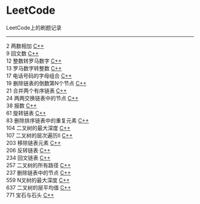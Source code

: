 # LeetCode
LeetCode上的刷题记录

----
2 两数相加 [C++](./C++/2两数相加.md)  
9 回文数 [C++](./C++/9回文数.md)  
12 整数转罗马数字 [C++](./C++/12整数转罗马数字.md)  
13 罗马数字转整数 [C++](./C++/13罗马数字转整数.md)  
17 电话号码的字母组合 [C++](./C++/17电话号码的字母组合.md)  
19 删除链表的倒数第N个节点 [C++](./C++/19删除链表的倒数第N个节点.md)  
21 合并两个有序链表 [C++](./C++/21合并两个有序链表.md)  
24 两两交换链表中的节点 [C++](./C++/24两两交换链表中的节点.md)  
38 报数 [C++](./C++/38报数.md)  
61 旋转链表 [C++](./C++/61旋转链表.md)  
83 删除排序链表中的重复元素 [C++](./C++/83删除排序链表中的重复元素.md)  
104 二叉树的最大深度 [C++](./C++/104二叉树的最大深度.md)  
107 二叉树的层次遍历II [C++](./C++/107二叉树的层次遍历II.md)  
203 移除链表元素 [C++](./C++/203移除链表元素.md)  
206 反转链表 [C++](./C++/206反转链表.md)  
234 回文链表 [C++](./C++/234回文链表.md)  
257 二叉树的所有路径 [C++](./C++/257二叉树的所有路径.md)  
237 删除链表中的节点 [C++](./C++/237删除链表中的节点.md)  
559 N叉树的最大深度 [C++](./C++/559N叉树的最大深度.md)  
637 二叉树的层平均值 [C++](./C++/637二叉树的层平均值.md)  
771 宝石与石头 [C++](./C++/771宝石与石头.md)  